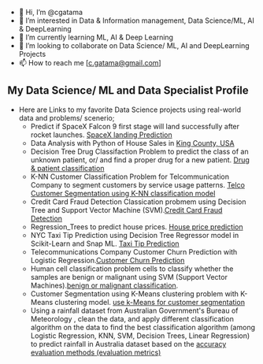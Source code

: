 - 👋 Hi, I’m @cgatama
- 👀 I’m interested in Data & Information management, Data Science/ML, AI & DeepLearning
- 🌱 I’m currently learning ML, AI & Deep Learning
- 💞️ I’m looking to collaborate on Data Science/ ML, AI and DeepLearning Projects
- 📫 How to reach me [c.gatama@gmail.com]

## My Data Science/ ML and Data Specialist Profile
- Here are Links to my favorite Data Science projects using real-world data and problems/ scenerio;
  - Predict if SpaceX Falcon 9 first stage will land successfully after rocket launches. [SpaceX landing Prediction](https://github.com/cgatama/SpaceX-Falcon-9-1st-stage-Success-Landing-Prediction/)
  - Data Analysis with Python of House Sales in [King County, USA](https://github.com/cgatama/7-Data-Analysis-with-Python/tree/main/6%20House%20Sales%20in%20King%20County%20Assignment)
  - Decision Tree Drug Classifaction Problem to predict the class of an unknown patient, or/ and find a proper drug for a new patient. [Drug & patient classification](https://github.com/cgatama/Machine-Learning-with-Python/blob/main/3%20Classification/Classification-Decision-Trees-drug.jupyterlite.ipynb)
  - K-NN Customer Classification Problem for Telcommunication Company to segment customers by service usage patterns. [Telco Customer Segmentation using K-NN classification model](https://github.com/cgatama/Machine-Learning-with-Python/blob/main/3%20Classification/Classification-K-Nearest-neighbors-CustCat.ipynb)
  - Credit Card Fraud Detection Classication probmem using Decision Tree and Support Vector Machine (SVM).[Credit Card Fraud Detection](https://github.com/cgatama/Machine-Learning-with-Python/blob/main/3%20Classification/Faster%20Credit%20Card%20Fraud%20Detection%20using%20Snap%20ML%20classification_tree_svm.ipynb)
  - Regression_Trees to predict house prices. [House price prediction](https://github.com/cgatama/Machine-Learning-with-Python/blob/main/3%20Classification/Regression_Trees%20to%20predict%20house%20prices.ipynb)
  - NYC Taxi Tip Prediction using Decision Tree Regressor model in Scikit-Learn and Snap ML. [Taxi Tip Prediction](https://github.com/cgatama/Machine-Learning-with-Python/blob/main/3%20Classification/Regression_tree%20Taxi%20Tip%20Prediction%20using%20Scikit-Learn%20and%20Snap%20ML.ipynb)
  - Telecommunications Company Customer Churn Prediction with Logistic Regression.[Customer Churn Prediction](https://github.com/cgatama/Machine-Learning-with-Python/blob/main/4%20Linear%20Classification/Classification-Logistic%20Regression%20with%20Python%20TelCo%20Customer%20Churn.ipynb)
  - Human cell classification problem cells to classify whether the samples are benign or malignant using SVM (Support Vector Machines).[benign or malignant classification](https://github.com/cgatama/Machine-Learning-with-Python/blob/main/4%20Linear%20Classification/Classification%20Model-SVM%20(Support%20Vector%20Machines)-cancer%20cells%20id.jupyterlite.ipynb).
  - Customer Segmentation using K-Means clustering problem with K-Means clustering model. [use k-Means for customer segmentation](https://github.com/cgatama/Machine-Learning-with-Python/blob/main/5%20Clustering%20K-means/Clustering-K-Means-Customer-Segmentation.ipynb)
  - Using a rainfall dataset from Australian Government's Bureau of Meteorology , clean the data, and apply different classification algorithm on the data to find the best classification algorithm (among Logistic Regression, KNN, SVM, Decision Trees, Linear Regression) to predict rainfall in Australia dataset based on the [accuracy evaluation methods (evaluation metrics)](https://github.com/cgatama/Machine-Learning-with-Python/blob/main/6%20Final%20Project/Module%206_ML0101EN_SkillUp_FinalAssignment%20Updated.ipynb)

<!---
cgatama/cgatama is a ✨ special ✨ repository because its `README.md` (this file) appears on your GitHub profile.
You can click the Preview link to take a look at your changes.
--->


